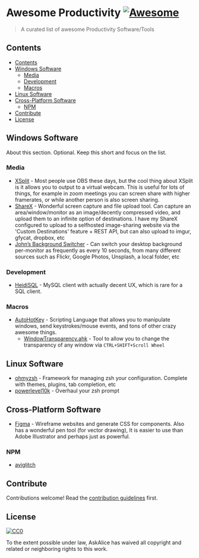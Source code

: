 # Awesome Productivity [![Awesome](https://awesome.re/badge.svg)](https://awesome.re)

> A curated list of awesome Productivity Software/Tools


## Contents

  - [Contents](#contents)
  - [Windows Software](#windows-software)
    - [Media](#media)
    - [Development](#development)
    - [Macros](#macros)
  - [Linux Software](#linux-software)
  - [Cross-Platform Software](#cross-platform-software)
    - [NPM](#npm)
  - [Contribute](#contribute)
  - [License](#license)

## Windows Software

About this section. Optional. Keep this short and focus on the list.

### Media
- [XSplit](https://www.xsplit.com/) - Most people use OBS these days, but the cool thing about XSplit is it allows you to output to a virtual webcam. This is useful for lots of things, for example in zoom meetings you can screen share with higher framerates, or while another person is also screen sharing.
- [ShareX](https://getsharex.com/) - Wonderful screen capture and file upload tool. Can capture an area/window/monitor as an image/decently compressed video, and upload them to an infinite option of destinations. I have my ShareX configured to upload to a selfhosted image-sharing website via the 'Custom Destinations' feature + REST API, but can also upload to imgur, gfycat, dropbox, etc
- [John’s Background Switcher](https://johnsad.ventures/software/backgroundswitcher/) - Can switch your desktop background per-monitor as frequently as every 10 seconds, from many different sources such as Flickr, Google Photos, Unsplash, a local folder, etc

### Development
- [HeidiSQL](https://www.heidisql.com/) - MySQL client with actually decent UX, which is rare for a SQL client.

### Macros

- [AutoHotKey](https://autohotkey.com/) - Scripting Language that allows you to manipulate windows, send keystrokes/mouse events, and tons of other crazy awesome things.
  - [WindowTransparency.ahk](https://gist.github.com/AskAlice/33c0c405b5ea127f0296e789c70b497b) - Tool to allow you to change the transparency of any window via `CTRL+SHIFT+Scroll Wheel`

## Linux Software

- [ohmyzsh](https://github.com/ohmyzsh/ohmyzsh) - Framework for managing zsh your configuration. Complete with themes, plugins, tab completion, etc
- [powerlevel10k](https://github.com/romkatv/powerlevel10k) - Overhaul your zsh prompt

## Cross-Platform Software

- [Figma](https://www.figma.com/) - Wireframe websites and generate CSS for components. Also has a wonderful pen tool (for vector drawing), It is easier to use than Adobe Illustrator and perhaps just as powerful.

### NPM

- [aviglitch](https://www.npmjs.com/package/aviglitch)

## Contribute

Contributions welcome! Read the [contribution guidelines](contributing.md) first.

## License

[![CC0](https://mirrors.creativecommons.org/presskit/buttons/88x31/svg/cc-zero.svg)](https://creativecommons.org/publicdomain/zero/1.0)

To the extent possible under law, AskAlice has waived all copyright and
related or neighboring rights to this work.
